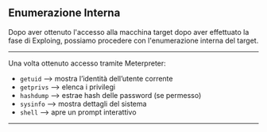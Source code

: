 ## Enumerazione Interna
Dopo aver ottenuto l'accesso alla macchina target dopo aver effettuato la fase di Exploing, possiamo procedere con l'enumerazione interna del target. 

---
Una volta ottenuto accesso tramite Meterpreter:
- `getuid` ⟶ mostra l’identità dell’utente corrente<br>
- `getprivs` ⟶ elenca i privilegi<br>
- `hashdump` ⟶ estrae hash delle password (se permesso)<br>
- `sysinfo` ⟶ mostra dettagli del sistema<br>
- `shell` ⟶ apre un prompt interattivo<br>

---
